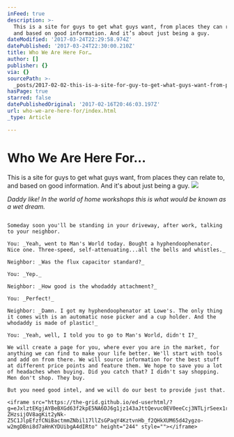 ```yaml
---
inFeed: true
description: >-
  This is a site for guys to get what guys want, from places they can relate to,
  and based on good information. And it’s about just being a guy.
dateModified: '2017-03-24T22:29:58.974Z'
datePublished: '2017-03-24T22:30:00.210Z'
title: Who We Are Here For…
author: []
publisher: {}
via: {}
sourcePath: >-
  _posts/2017-02-02-this-is-a-site-for-guy-to-get-what-guys-want-from-places-the.md
hasPage: true
starred: false
datePublishedOriginal: '2017-02-16T20:46:03.197Z'
url: who-we-are-here-for/index.html
_type: Article

---
```

# Who We Are Here For...

This is a site for guys to get what guys want, from places they can relate to, and based on good information. And it's about just being a guy.
![](https://the-grid-user-content.s3-us-west-2.amazonaws.com/402c22d2-e86a-42d8-a150-882bfbefa289.jpg)

_Daddy like! In the world of home workshops this is what would be known as a wet dream._

~~~~~~~~~~~~~~~~~~~~~~~~~~~~~~~~~~~~~~~~~~~~~~~~~~~~~~~~~~~~~~

Someday soon you'll be standing in your driveway, after work, talking to your neighbor.

You: _Yeah, went to Man's World today. Bought a hyphendoophenator. Nice one. Three-speed, self-attenuating...all the bells and whistles._

Neighbor: _Was the flux capacitor standard?_

You: _Yep._

Neighbor: _How good is the whodaddy attachment?_

You: _Perfect!_

Neighbor: _Damn. I got my hyphendoophenator at Lowe's. The only thing it comes with is an automatic nose picker and a cup holder. And the whodaddy is made of plastic!_

You: _Yeah, well, I told you to go to Man's World, didn't I?_

We will create a page for you, where ever you are in the market, for anything we can find to make your life better. We'll start with tools and add on from there. We will source information for the best stuff at different price points and feature them. We hope to save you a lot of headaches when buying. Did you catch that? I didn't say shopping. Men don't shop. They buy.

But you need good intel, and we will do our best to provide just that.

<iframe src="https://the-grid.github.io/ed-userhtml/?g=eJxlztEKgjAYBeBXGd63f2kpE5NA6DJ6g1jz143aJttQevuc0EV0eeCcj3NTLjrSeex1rEkjiPI4nDIV4xRqgGVZ6PDS8umpdAam1A7A-ZHzsijOV8agKit2yNk-Z5C1JlpEfzfCNiBactmmZNbil17llZsGPaqY4KztvnHb_f2QHkXUM65d42ygzo-w2mgDBni8d7aHnKYDUibgA4dIRto" height="244" style=""></iframe>